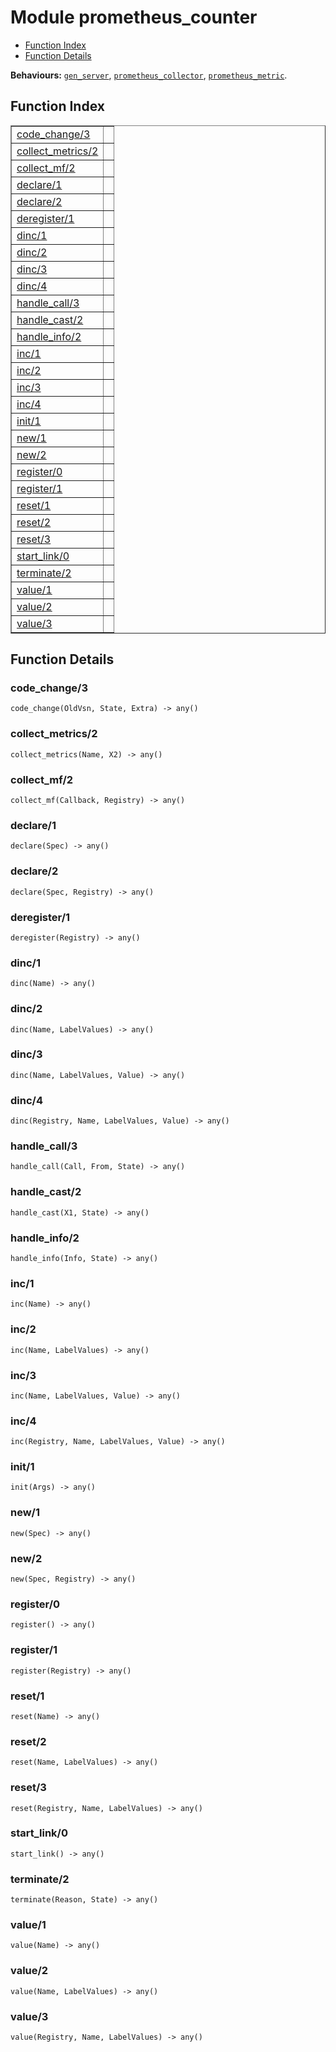 

# Module prometheus_counter #
* [Function Index](#index)
* [Function Details](#functions)

__Behaviours:__ [`gen_server`](gen_server.md), [`prometheus_collector`](prometheus_collector.md), [`prometheus_metric`](prometheus_metric.md).

<a name="index"></a>

## Function Index ##


<table width="100%" border="1" cellspacing="0" cellpadding="2" summary="function index"><tr><td valign="top"><a href="#code_change-3">code_change/3</a></td><td></td></tr><tr><td valign="top"><a href="#collect_metrics-2">collect_metrics/2</a></td><td></td></tr><tr><td valign="top"><a href="#collect_mf-2">collect_mf/2</a></td><td></td></tr><tr><td valign="top"><a href="#declare-1">declare/1</a></td><td></td></tr><tr><td valign="top"><a href="#declare-2">declare/2</a></td><td></td></tr><tr><td valign="top"><a href="#deregister-1">deregister/1</a></td><td></td></tr><tr><td valign="top"><a href="#dinc-1">dinc/1</a></td><td></td></tr><tr><td valign="top"><a href="#dinc-2">dinc/2</a></td><td></td></tr><tr><td valign="top"><a href="#dinc-3">dinc/3</a></td><td></td></tr><tr><td valign="top"><a href="#dinc-4">dinc/4</a></td><td></td></tr><tr><td valign="top"><a href="#handle_call-3">handle_call/3</a></td><td></td></tr><tr><td valign="top"><a href="#handle_cast-2">handle_cast/2</a></td><td></td></tr><tr><td valign="top"><a href="#handle_info-2">handle_info/2</a></td><td></td></tr><tr><td valign="top"><a href="#inc-1">inc/1</a></td><td></td></tr><tr><td valign="top"><a href="#inc-2">inc/2</a></td><td></td></tr><tr><td valign="top"><a href="#inc-3">inc/3</a></td><td></td></tr><tr><td valign="top"><a href="#inc-4">inc/4</a></td><td></td></tr><tr><td valign="top"><a href="#init-1">init/1</a></td><td></td></tr><tr><td valign="top"><a href="#new-1">new/1</a></td><td></td></tr><tr><td valign="top"><a href="#new-2">new/2</a></td><td></td></tr><tr><td valign="top"><a href="#register-0">register/0</a></td><td></td></tr><tr><td valign="top"><a href="#register-1">register/1</a></td><td></td></tr><tr><td valign="top"><a href="#reset-1">reset/1</a></td><td></td></tr><tr><td valign="top"><a href="#reset-2">reset/2</a></td><td></td></tr><tr><td valign="top"><a href="#reset-3">reset/3</a></td><td></td></tr><tr><td valign="top"><a href="#start_link-0">start_link/0</a></td><td></td></tr><tr><td valign="top"><a href="#terminate-2">terminate/2</a></td><td></td></tr><tr><td valign="top"><a href="#value-1">value/1</a></td><td></td></tr><tr><td valign="top"><a href="#value-2">value/2</a></td><td></td></tr><tr><td valign="top"><a href="#value-3">value/3</a></td><td></td></tr></table>


<a name="functions"></a>

## Function Details ##

<a name="code_change-3"></a>

### code_change/3 ###

`code_change(OldVsn, State, Extra) -> any()`

<a name="collect_metrics-2"></a>

### collect_metrics/2 ###

`collect_metrics(Name, X2) -> any()`

<a name="collect_mf-2"></a>

### collect_mf/2 ###

`collect_mf(Callback, Registry) -> any()`

<a name="declare-1"></a>

### declare/1 ###

`declare(Spec) -> any()`

<a name="declare-2"></a>

### declare/2 ###

`declare(Spec, Registry) -> any()`

<a name="deregister-1"></a>

### deregister/1 ###

`deregister(Registry) -> any()`

<a name="dinc-1"></a>

### dinc/1 ###

`dinc(Name) -> any()`

<a name="dinc-2"></a>

### dinc/2 ###

`dinc(Name, LabelValues) -> any()`

<a name="dinc-3"></a>

### dinc/3 ###

`dinc(Name, LabelValues, Value) -> any()`

<a name="dinc-4"></a>

### dinc/4 ###

`dinc(Registry, Name, LabelValues, Value) -> any()`

<a name="handle_call-3"></a>

### handle_call/3 ###

`handle_call(Call, From, State) -> any()`

<a name="handle_cast-2"></a>

### handle_cast/2 ###

`handle_cast(X1, State) -> any()`

<a name="handle_info-2"></a>

### handle_info/2 ###

`handle_info(Info, State) -> any()`

<a name="inc-1"></a>

### inc/1 ###

`inc(Name) -> any()`

<a name="inc-2"></a>

### inc/2 ###

`inc(Name, LabelValues) -> any()`

<a name="inc-3"></a>

### inc/3 ###

`inc(Name, LabelValues, Value) -> any()`

<a name="inc-4"></a>

### inc/4 ###

`inc(Registry, Name, LabelValues, Value) -> any()`

<a name="init-1"></a>

### init/1 ###

`init(Args) -> any()`

<a name="new-1"></a>

### new/1 ###

`new(Spec) -> any()`

<a name="new-2"></a>

### new/2 ###

`new(Spec, Registry) -> any()`

<a name="register-0"></a>

### register/0 ###

`register() -> any()`

<a name="register-1"></a>

### register/1 ###

`register(Registry) -> any()`

<a name="reset-1"></a>

### reset/1 ###

`reset(Name) -> any()`

<a name="reset-2"></a>

### reset/2 ###

`reset(Name, LabelValues) -> any()`

<a name="reset-3"></a>

### reset/3 ###

`reset(Registry, Name, LabelValues) -> any()`

<a name="start_link-0"></a>

### start_link/0 ###

`start_link() -> any()`

<a name="terminate-2"></a>

### terminate/2 ###

`terminate(Reason, State) -> any()`

<a name="value-1"></a>

### value/1 ###

`value(Name) -> any()`

<a name="value-2"></a>

### value/2 ###

`value(Name, LabelValues) -> any()`

<a name="value-3"></a>

### value/3 ###

`value(Registry, Name, LabelValues) -> any()`

